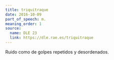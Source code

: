 ```yaml
---
title: triquitraque
date: 2016-10-09
part_of_speech: m.
meaning_order: 1
source:
  name: DLE 23
  link: https://dle.rae.es/triquitraque
---
```


Ruido como de golpes repetidos y desordenados.

